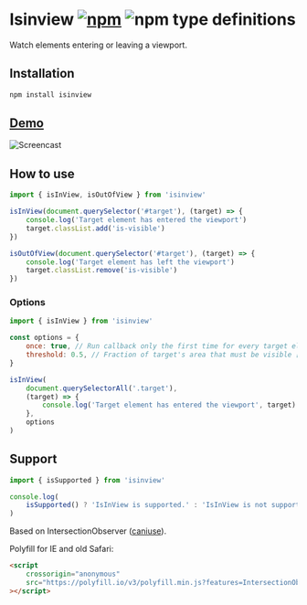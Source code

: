 # Isinview [![npm](https://img.shields.io/npm/v/isinview.svg)](https://www.npmjs.com/package/isinview) ![npm type definitions](https://img.shields.io/npm/types/isinview.svg)

Watch elements entering or leaving a viewport.

## Installation

```bash
npm install isinview
```

## [Demo](https://mangoweb.github.io/isinview/demo)

![Screencast](https://raw.githubusercontent.com/manGoweb/isinview/HEAD/demo.gif)

## How to use

```javascript
import { isInView, isOutOfView } from 'isinview'

isInView(document.querySelector('#target'), (target) => {
	console.log('Target element has entered the viewport')
	target.classList.add('is-visible')
})

isOutOfView(document.querySelector('#target'), (target) => {
	console.log('Target element has left the viewport')
	target.classList.remove('is-visible')
})
```

### Options

```javascript
import { isInView } from 'isinview'

const options = {
	once: true, // Run callback only the first time for every target element [true, false]
	threshold: 0.5, // Fraction of target's area that must be visible [0 - 1]
}

isInView(
	document.querySelectorAll('.target'),
	(target) => {
		console.log('Target element has entered the viewport', target)
	},
	options
)
```

## Support

```javascript
import { isSupported } from 'isinview'

console.log(
	isSupported() ? 'IsInView is supported.' : 'IsInView is not supported!'
)
```

Based on IntersectionObserver ([caniuse](https://caniuse.com/#feat=intersectionobserver)).

Polyfill for IE and old Safari:

```html
<script
	crossorigin="anonymous"
	src="https://polyfill.io/v3/polyfill.min.js?features=IntersectionObserver"
></script>
```
